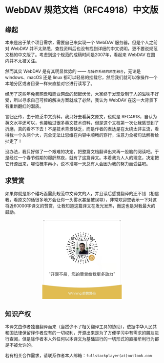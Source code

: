 # WebDAV 规范文档（RFC4918）中文版

## 缘起

本来是出于某个项目需求，需要自己来实现一个 WebDAV 服务器，但是个人之前对 WebDAV 并不太熟悉，查找资料后也没有找到详细的中文说明，更不要说规范文档的中文版了。考虑到这个规范的成稿时间是2007年，看起来 WebDAV 在国内并不太被关注。

然而其实 WebDAV 是有其明显优势的 —— `与操作系统的原生融合`，无论是 windows、macOS 还是 linux 都可以轻易的挂载它，然后我们就可以像操作一个本地分区或者目录一样来直接对它进行读写了。

经历了这些年免费网盘和商业网盘的起起伏伏，大家终于发现受制于人的滋味不好受，所以寻求自己可控的解决方案就成了必然，我认为 WebDAV 在这一大背景下有重新翻红的潜质。

言归正传，由于缺乏中文资料，我只好去看英文原文，也就是 RFC4918，自认为英文水平还可以，也接触过很多英文技术资料，但是这个文档第一次让我感觉到了折磨，真的看不下去！不是技术背景缺乏，而是作者的表达是在太绕太非主流，看得我一个头两个大，完全无法让思维在内容中顺畅的穿行，注意力全被句法解析给扯走了！

没办法，我只好做了一个艰难的决定，把整篇文档翻译出来再一股脑的阅读吧。于是经过一个春节假期的爆肝熬夜，就有了这篇译文。本着我为人人的理念，决定把它开源出来，哪怕概率再小，说不准哪一天总有人会因为我的努力而受益吧。

## 求赞赏

如果你就是那个碰巧亟需此规范中文译文的人，并且读后感觉翻译的还不错（相信我，看原文的话很多地方会让你一头雾水甚至被误导），非常欢迎您表示一下对这将近60000字译文的赞赏，让我知道这篇译文在发光发热，而这也是对我最大的鼓励。

<div style="text-align:center;margin-bottom:30px;"><img src="./Wechat.png" width = "260" height = "260" alt="赞赏码"/></div>

## 知识产权

本译文由作者独自翻译而来（当然少不了相关翻译工具的协助），依据中华人民共和国法律保留译作者应有的一切权利，开源出来是为了方便学习中有需求的朋友进行查阅，但是除作者本人外任何以本译文为基础进行的一切形式的直接牟利行为都是不被允许的。

若有相关合作需求，请联系作者本人邮箱：`fullstackplayer(at)outlook.com`